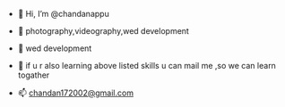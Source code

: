 - 👋 Hi, I’m @chandanappu
- 👀 photography,videography,wed development
- 🌱 wed development
- 💞️ if u r also learning above listed skills u can mail me ,so we can learn togather
  
- 📫 chandan172002@gmail.com

<!---
chandanappu/chandanappu is a ✨ special ✨ repository because its `README.md` (this file) appears on your GitHub profile.
You can click the Preview link to take a look at your changes.
--->

